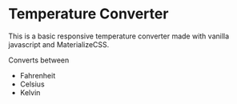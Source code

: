 # Temperature Converter

This is a basic responsive temperature converter made with vanilla javascript and MaterializeCSS.

Converts between
- Fahrenheit
- Celsius
- Kelvin
